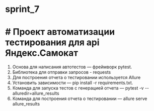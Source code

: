 # sprint_7

# # Проект автоматизации тестирования для api Яндекс.Самокат

1. Основа для написания автотестов — фреймворк pytest.
2. Библиотека для отправки запросов - requests
3. Для построения отчета о тестировании используется Allure
4. Установить зависимости — pip install -r requirements.txt.
5. Команда для запуска тестов с генерацией отчета  — pytest -v --alluredir=allure_results
6. Команда для построения отчета о тестировании — allure serve allure_results
